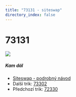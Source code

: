 ```yaml
---
title: "73131 - siteswap"
directory_index: false
---
```


# 73131

![](/animace/siteswap/73131.gif)

##### Kam dál

- [Siteswap - podrobný návod](/siteswap.html "Podrobné vysvětlení siteswapů..")
- Další trik: [73302](73302.html "Siteswap 73302")
- Předchozí trik: [72330](72330.html "Siteswap 72330")

